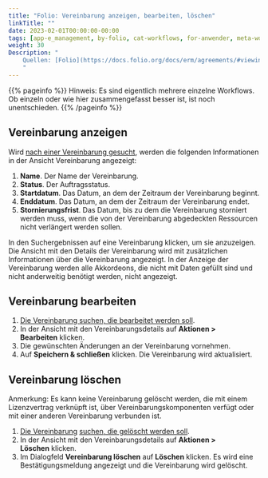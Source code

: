 ```yaml
---
title: "Folio: Vereinbarung anzeigen, bearbeiten, löschen"
linkTitle: ""
date: 2023-02-01T00:00:00-00:00
tags: [app-e_management, by-folio, cat-workflows, for-anwender, meta-workflow_sammlung]
weight: 30
Description: "
    Quellen: [Folio](https://docs.folio.org/docs/erm/agreements/#viewing-an-agreement) & [GBV](https://info.gbv.de/pages/viewpage.action?pageId=845250580)
    "
---
```


{{% pageinfo %}}
Hinweis: Es sind eigentlich mehrere einzelne Workflows. Ob einzeln oder wie hier zusammengefasst besser ist, ist noch unentschieden.
{{% /pageinfo %}}

## Vereinbarung anzeigen

Wird [nach einer Vereinbarung gesucht](https://info.gbv.de/display/FOLIOGBVEXTERN/Folio%3A+Vereinbarung+suchen), werden die folgenden Informationen in der Ansicht Vereinbarung angezeigt:

1.  **Name**. Der Name der Vereinbarung.
2.  **Status**. Der Auftragsstatus.
3.  **Startdatum**. Das Datum, an dem der Zeitraum der Vereinbarung beginnt.
4.  **Enddatum**. Das Datum, an dem der Zeitraum der Vereinbarung endet.
5.  **Stornierungsfrist**. Das Datum, bis zu dem die Vereinbarung storniert werden muss, wenn die von der Vereinbarung abgedeckten Ressourcen nicht verlängert werden sollen.

In den Suchergebnissen auf eine Vereinbarung klicken, um sie anzuzeigen. Die Ansicht mit den Details der Vereinbarung wird mit zusätzlichen Informationen über die Vereinbarung angezeigt. In der Anzeige der Vereinbarung werden alle Akkordeons, die nicht mit Daten gefüllt sind und nicht anderweitig benötigt werden, nicht angezeigt.

## Vereinbarung bearbeiten

1.  [Die Vereinbarung suchen, die bearbeitet werden soll](https://info.gbv.de/display/FOLIOGBVEXTERN/Folio%3A+Vereinbarung+suchen).
2.  In der Ansicht mit den Vereinbarungsdetails auf **Aktionen > Bearbeiten** klicken.
3.  Die gewünschten Änderungen an der Vereinbarung vornehmen.
4.  Auf **Speichern & schließen** klicken. Die Vereinbarung wird aktualisiert.

## Vereinbarung löschen

Anmerkung: Es kann keine Vereinbarung gelöscht werden, die mit einem Lizenzvertrag verknüpft ist, über Vereinbarungskomponenten verfügt oder mit einer anderen Vereinbarung verbunden ist.

1.  [Die Vereinbarung](https://info.gbv.de/display/FOLIOGBVEXTERN/Folio%3A+Vereinbarung+suchen) [suchen](https://info.gbv.de/display/FOLIOGBVEXTERN/Folio%3A+Vereinbarung+suchen)[, die gelöscht werden soll](https://info.gbv.de/display/FOLIOGBVEXTERN/Folio%3A+Vereinbarung+suchen).
2.  In der Ansicht mit den Vereinbarungsdetails auf **Aktionen > Löschen** klicken.
3.  Im Dialogfeld **Vereinbarung löschen** auf **Löschen** klicken. Es wird eine Bestätigungsmeldung angezeigt und die Vereinbarung wird gelöscht.

